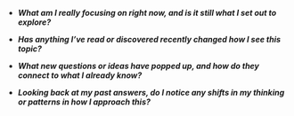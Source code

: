 - ***What am I really focusing on right now, and is it still what I set out to explore?***

- ***Has anything I’ve read or discovered recently changed how I see this topic?***

- ***What new questions or ideas have popped up, and how do they connect to what I already know?***

- ***Looking back at my past answers, do I notice any shifts in my thinking or patterns in how I approach this?***
